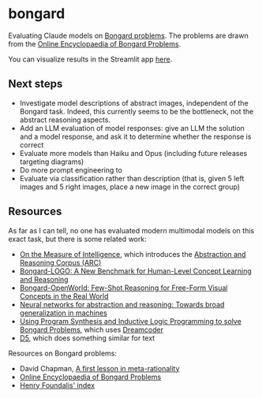 # bongard

Evaluating Claude models on [Bongard problems](https://en.wikipedia.org/wiki/Bongard_problem). The problems are drawn from the [Online Encyclopaedia of Bongard Problems](https://oebp.org/).

You can visualize results in the Streamlit app [here](https://bongard.streamlit.app/).

## Next steps

- Investigate model descriptions of abstract images, independent of the Bongard task. Indeed, this currently seems to be the bottleneck, not the abstract reasoning aspects.
- Add an LLM evaluation of model responses: give an LLM the solution and a model response, and ask it to determine whether the response is correct
- Evaluate more models than Haiku and Opus (including future releases targeting diagrams)
- Do more prompt engineering to 
- Evaluate via classification rather than description (that is, given 5 left images and 5 right images, place a new image in the correct group)

## Resources

As far as I can tell, no one has evaluated modern multimodal models on this exact task, but there is some related work:
- [On the Measure of Intelligence](https://arxiv.org/abs/1911.01547), which introduces the [Abstraction and Reasoning Corpus (ARC)](https://github.com/fchollet/ARC)
- [Bongard-LOGO: A New Benchmark for Human-Level Concept Learning and Reasoning](https://arxiv.org/abs/2010.00763)
- [Bongard-OpenWorld: Few-Shot Reasoning for Free-Form Visual Concepts in the Real World](https://openreview.net/pdf?id=hWS4MueyzC)
- [Neural networks for abstraction and reasoning: Towards broad generalization in machines](https://arxiv.org/abs/2402.03507v1)
- [Using Program Synthesis and Inductive Logic Programming to solve Bongard Problems](https://arxiv.org/abs/2110.09947), which uses [Dreamcoder](https://arxiv.org/abs/2006.08381)
- [D5](https://github.com/ruiqi-zhong/D5), which does something similar for text


Resources on Bongard problems:
- David Chapman, [A first lesson in meta-rationality](https://metarationality.com/bongard-meta-rationality)
- [Online Encyclopaedia of Bongard Problems](https://oebp.org/)
- [Henry Foundalis' index](https://www.foundalis.com/res/bps/bpidx.htm)